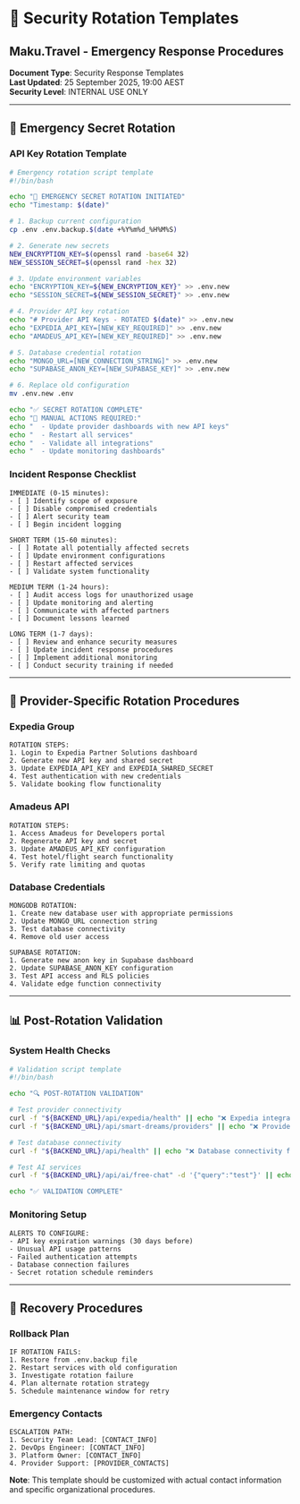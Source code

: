 # 🔄 Security Rotation Templates
## Maku.Travel - Emergency Response Procedures

**Document Type**: Security Response Templates  
**Last Updated**: 25 September 2025, 19:00 AEST  
**Security Level**: INTERNAL USE ONLY

---

## 🚨 **Emergency Secret Rotation**

### **API Key Rotation Template**
```bash
# Emergency rotation script template
#!/bin/bash

echo "🚨 EMERGENCY SECRET ROTATION INITIATED"
echo "Timestamp: $(date)"

# 1. Backup current configuration
cp .env .env.backup.$(date +%Y%m%d_%H%M%S)

# 2. Generate new secrets
NEW_ENCRYPTION_KEY=$(openssl rand -base64 32)
NEW_SESSION_SECRET=$(openssl rand -hex 32)

# 3. Update environment variables
echo "ENCRYPTION_KEY=${NEW_ENCRYPTION_KEY}" >> .env.new
echo "SESSION_SECRET=${NEW_SESSION_SECRET}" >> .env.new

# 4. Provider API key rotation
echo "# Provider API Keys - ROTATED $(date)" >> .env.new
echo "EXPEDIA_API_KEY=[NEW_KEY_REQUIRED]" >> .env.new
echo "AMADEUS_API_KEY=[NEW_KEY_REQUIRED]" >> .env.new

# 5. Database credential rotation
echo "MONGO_URL=[NEW_CONNECTION_STRING]" >> .env.new
echo "SUPABASE_ANON_KEY=[NEW_SUPABASE_KEY]" >> .env.new

# 6. Replace old configuration
mv .env.new .env

echo "✅ SECRET ROTATION COMPLETE"
echo "🔧 MANUAL ACTIONS REQUIRED:"
echo "  - Update provider dashboards with new API keys"
echo "  - Restart all services"
echo "  - Validate all integrations"
echo "  - Update monitoring dashboards"
```

### **Incident Response Checklist**
```
IMMEDIATE (0-15 minutes):
- [ ] Identify scope of exposure
- [ ] Disable compromised credentials
- [ ] Alert security team
- [ ] Begin incident logging

SHORT TERM (15-60 minutes):
- [ ] Rotate all potentially affected secrets
- [ ] Update environment configurations
- [ ] Restart affected services
- [ ] Validate system functionality

MEDIUM TERM (1-24 hours):
- [ ] Audit access logs for unauthorized usage
- [ ] Update monitoring and alerting
- [ ] Communicate with affected partners
- [ ] Document lessons learned

LONG TERM (1-7 days):
- [ ] Review and enhance security measures
- [ ] Update incident response procedures
- [ ] Implement additional monitoring
- [ ] Conduct security training if needed
```

---

## 🔐 **Provider-Specific Rotation Procedures**

### **Expedia Group**
```
ROTATION STEPS:
1. Login to Expedia Partner Solutions dashboard
2. Generate new API key and shared secret
3. Update EXPEDIA_API_KEY and EXPEDIA_SHARED_SECRET
4. Test authentication with new credentials
5. Validate booking flow functionality
```

### **Amadeus API**
```
ROTATION STEPS:
1. Access Amadeus for Developers portal
2. Regenerate API key and secret
3. Update AMADEUS_API_KEY configuration
4. Test hotel/flight search functionality
5. Verify rate limiting and quotas
```

### **Database Credentials**
```
MONGODB ROTATION:
1. Create new database user with appropriate permissions
2. Update MONGO_URL connection string
3. Test database connectivity
4. Remove old user access

SUPABASE ROTATION:
1. Generate new anon key in Supabase dashboard
2. Update SUPABASE_ANON_KEY configuration
3. Test API access and RLS policies
4. Validate edge function connectivity
```

---

## 📊 **Post-Rotation Validation**

### **System Health Checks**
```bash
# Validation script template
#!/bin/bash

echo "🔍 POST-ROTATION VALIDATION"

# Test provider connectivity
curl -f "${BACKEND_URL}/api/expedia/health" || echo "❌ Expedia integration failed"
curl -f "${BACKEND_URL}/api/smart-dreams/providers" || echo "❌ Provider registry failed"

# Test database connectivity  
curl -f "${BACKEND_URL}/api/health" || echo "❌ Database connectivity failed"

# Test AI services
curl -f "${BACKEND_URL}/api/ai/free-chat" -d '{"query":"test"}' || echo "❌ AI services failed"

echo "✅ VALIDATION COMPLETE"
```

### **Monitoring Setup**
```
ALERTS TO CONFIGURE:
- API key expiration warnings (30 days before)
- Unusual API usage patterns
- Failed authentication attempts
- Database connection failures
- Secret rotation schedule reminders
```

---

## 🎯 **Recovery Procedures**

### **Rollback Plan**
```
IF ROTATION FAILS:
1. Restore from .env.backup file
2. Restart services with old configuration
3. Investigate rotation failure
4. Plan alternate rotation strategy
5. Schedule maintenance window for retry
```

### **Emergency Contacts**
```
ESCALATION PATH:
1. Security Team Lead: [CONTACT_INFO]
2. DevOps Engineer: [CONTACT_INFO]  
3. Platform Owner: [CONTACT_INFO]
4. Provider Support: [PROVIDER_CONTACTS]
```

**Note**: This template should be customized with actual contact information and specific organizational procedures.